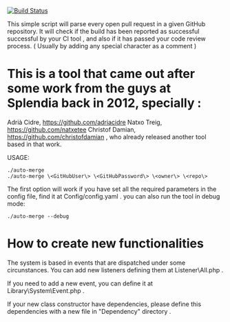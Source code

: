 [![Build Status](https://travis-ci.org/fpalomo/auto-pull-request-merger.png)](https://travis-ci.org/fpalomo/auto-pull-request-merger)

This simple script will parse every open pull request in a given GitHub repository. It will check if the build has been reported as successful
successful by your CI tool , and also if it has passed your code review process. ( Usually by adding any special character as a comment )



This is a tool that came out after some work from the guys at Splendia back in 2012, specially :
=====
Adrià Cidre, https://github.com/adriacidre
Natxo Treig, https://github.com/natxetee
Christof Damian, https://github.com/christofdamian , who already released another tool based in that work.


USAGE:

    ./auto-merge 
    ./auto-merge \<GitHubUser\> \<GitHubPassword\> \<owner\> \<repo\>

  The first option will work if you have set all the required parameters in the config file, find it at Config/config.yaml .
  you can also run the tool in debug mode:

    ./auto-merge --debug


How to create new functionalities
=====

The system is based in events that are dispatched under some circunstances. You can add new listeners defining them at Listener\All.php .

If you need to add a new event, you can define it at Library\System\Event.php .

If your new class constructor have dependencies, please define this dependencies with a new file in "Dependency" directory . 
